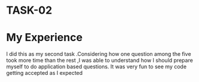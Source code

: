<h1>TASK-02</h1>

# My Experience

I did this as my second task .Considering how one question among the five took more time than the rest ,I was  able to understand how I should prepare myself to do application based questions.
It was very fun to see my code getting accepted as I expected 